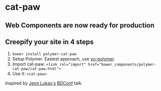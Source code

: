 # cat-paw

## Web Components are now ready for production

## Creepify your site in 4 steps

1. `bower install polymer-cat-paw`
2. Setup Polymer. Easiest approach, use [yo-polymer][polymer].
3. Import cat-paw: `<link rel="import" href="bower_components/polymer-cat-paw/cat-paw.html">`
4. Use it: `<cat-paw>`.

Inspired by [Jenn Lukas's][jenn] [BDConf][bdconf] talk.

[polymer]: https://github.com/yeoman/generator-polymer/
[jenn]: https://twitter.com/JennLukas
[bdconf]: http://bdconf.com/events/nashville-2014/
